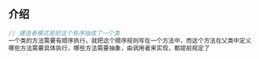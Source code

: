 ## 介绍

```js
// 建造者模式是把这个有序抽成了一个类
一个类的方法需要有顺序执行，就把这个顺序规则写在一个方法中，而这个方法在父类中定义
哪些方法需要具体执行，哪些方法需要抽象，由调用者来实现，都提前规定了
```

